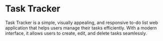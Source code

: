# Task Tracker

Task Tracker is a simple, visually appealing, and responsive to-do list web application that helps users manage their tasks efficiently. With a modern interface, it allows users to create, edit, and delete tasks seamlessly.
